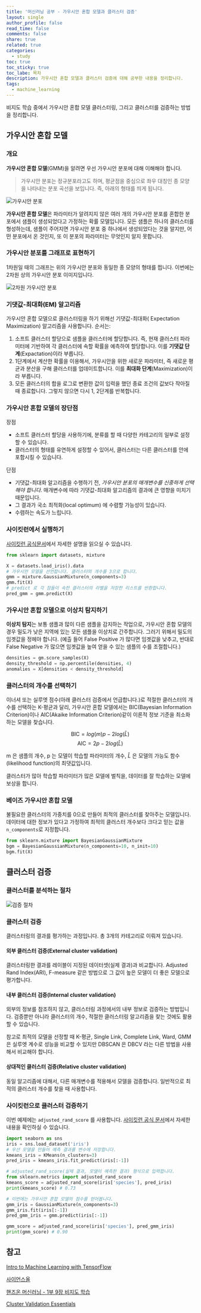 ```yaml
---
title: '머신러닝 공부 - 가우시안 혼합 모델과 클러스터 검증'
layout: single
author_profile: false
read_time: false
comments: false
share: true
related: true
categories:
  - study
toc: true
toc_sticky: true
toc_labe: 목차
description: 가우시안 혼합 모델과 클러스터 검증에 대해 공부한 내용을 정리합니다.
tags:
  - machine_learning
---
```


비지도 학습 중에서 가우시안 혼합 모델 클러스터링, 그리고 클러스터를 검증하는 방법을 정리합니다.

## 가우시안 혼합 모델

### 개요

**가우시안 혼합 모델**(GMM)을 알려면 우선 가우시안 분포에 대해 이해해야 합니다.

> 가우시안 분포는 정규분포라고도 하며, 평균점을 중심으로 좌우 대칭인 종 모양을 나타내는 분포 곡선을 보입니다. 즉, 아래의 형태를 띄게 됩니다.

![가우시안 분포](https://www.scienceall.com/wp-content/uploads/2016/09/%EA%B0%80%EC%9A%B0%EC%8A%A4%EB%B6%84%ED%8F%AC.jpg)

**가우시안 혼합 모델**은 파라미터가 알려지지 않은 여러 개의 가우시안 분포를 혼합한 분포에서 샘플이 생성되었다고 가정하는 확률 모델입니다. 모든 샘플은 하나의 클러스터를 형성하는데, 샘플이 주어지면 가우시안 분포 중 하나에서 생성되었다는 것을 알지만, 어떤 분포에서 온 것인지, 또 이 분포의 파라미터는 무엇인지 알지 못합니다.

### 가우시안 분포를 그래프로 표현하기

1차원일 때의 그래프는 위의 가우시안 분포와 동일한 종 모양의 형태를 띕니다. 이번에는 2차원 상의 가우시안 분포 이미지입니다.

![2차원 가우시안 분포](https://github.com/chinsanchung/chinsanchung.github.com/blob/master/assets/images/2021-08-31-Gaussian_multivariate.PNG?raw=true)

### 기댓값-최대화(EM) 알고리즘

가우시안 혼합 모델으로 클러스터링을 하기 위해선 기댓값-최대화( Expectation Maximization) 알고리즘을 사용합니다. 순서는:

1. 소프트 클러스터 할당으로 샘플을 클러스터에 할당합니다. 즉, 현재 클러스터 파라미터에 기반하여 각 클러스터에 속할 확률을 예측하여 할당합니다. 이를 **기댓값 단계**(Expactation)이라 부릅니다.
2. 1단계에서 계산한 확률을 이용해서, 가우시안을 위한 새로운 파라미터, 즉 새로운 평균과 분산을 구해 클러스터를 업데이트합니다. 이를 **최대화 단계**(Maximization)이라 부릅니다.
3. 모든 클러스터의 합을 로그로 변환한 값이 입력을 했던 종료 조건의 값보다 작아질 때 종료합니다. 그렇지 않으면 다시 1, 2단계를 반복합니다.

### 가우시안 혼합 모델의 장단점

장점

- 소프트 클러스터 할당을 사용하기에, 분류를 할 때 다양한 카테고리의 일부로 설정할 수 있습니다.
- 클러스터의 형태를 유연하게 설정할 수 있어서, 클러스터는 다른 클러스터를 안에 포함시킬 수 있습니다.

단점

- 기댓값-최대화 알고리즘을 수행하기 전, _가우시안 분포의 매개변수를 신중하게 선택해야 합니다._ 매개변수에 따라 기댓값-최대화 알고리즘의 결과에 큰 영향을 미치기 때문입니다.
- 그 결과가 국소 최적화(local optimum) 에 수렴할 가능성이 있습니다.
- 수렴하는 속도가 느립니다.

### 사이킷런에서 실행하기

[사이킷런 공식문서](https://scikit-learn.org/stable/modules/generated/sklearn.mixture.GaussianMixture.html)에서 자세한 설명을 읽으실 수 있습니다.

```python
from sklearn import datasets, mixture

X = datasets.load_iris().data
# 가우시안 모델을 선언합니다. 클러스터의 개수를 3으로 합니다.
gmm = mixture.GaussianMixture(n_components=3)
gmm.fit(X)
# predict 로 각 점들이 속한 클러스터의 라벨을 저장한 리스트를 반환합니다.
pred_gmm = gmm.predict(X)
```

### 가우시안 혼합 모델으로 이상치 탐지하기

**이상치 탐지**는 보통 샘플과 많이 다른 샘플을 감지하는 작업으로, 가우시안 혼합 모델의 경우 밀도가 낮은 지역에 있는 모든 샘플을 이상치로 간주합니다. 그러기 위해서 밀도의 임곗값을 정헤야 합니다. (예츨 들어 False Positive 가 많다면 임곗값을 낮추고, 반대로 False Negative 가 많으면 임곗값을 높여 얻을 수 있는 샘플의 수를 조절합니다.)

```python
densities = gm.score_samples(X)
density_threshold = np.percentile(densities, 4)
anomalies = X[densities < density_threshold]
```

### 클러스터의 개수를 선택하기

이너셔 또는 실루엣 점수(아래 클러스터 검증에서 언급합니다.)로 적절한 클러스터의 개수를 선택하는 K-평균과 달리, 가우시안 혼합 모델에서는 BIC(Bayesian Information Criterion)이나 AIC(Akaike Information Criterion)같이 이론적 정보 기준을 최소화하는 모델을 찾습니다.

$$\text{BIC} = log(m)p - 2log(\hat{L})$$
$$\text{AIC} = 2p - 2log(\hat{L})$$

m 은 샘플의 개수, p 는 모델이 학습할 파라미터의 개수, $\hat{L}$ 은 모델의 가능도 함수(likelihood function)의 최댓값입니다.

클러스터가 많아 학습할 파라미터가 많은 모델에 벌칙을, 데이터를 잘 학습하는 모델에 보상을 합니다.

### 베이즈 가우시안 혼합 모델

불필요한 클러스터의 가중치를 0으로 만들어 최적의 클러스터를 찾아주는 모델입니다. 데이터에 대한 정보가 있다고 가정하여 최적의 클러스터 개수보다 크다고 믿는 값을 `n_components`로 지정합니다.

```python
from sklearn.mixture import BayesianGaussianMixture
bgm = BayesianGaussianMixture(n_components=10, n_init=10)
bgm.fit(X)
```

## 클러스터 검증

### 클러스터를 분석하는 절차

![검증 절차](https://github.com/chinsanchung/chinsanchung.github.com/blob/master/assets/images/2021-08-31-Gaussian_analysis_process.PNG?raw=true)

### 클러스터 검증

클러스터링의 결과를 평가하는 과정입니다. 총 3개의 카테고리로 이뤄져 있습니다.

#### 외부 클러스터 검증(External cluster validation)

클러스터링한 결과를 레이블이 지정된 데이터셋(실제 결과)과 비교합니다. Adjusted Rand Index(ARI), F-measure 같은 방법으로 그 값이 높은 모델이 더 좋은 모델으로 평가합니다.

#### 내부 클러스터 검증(Internal cluster validation)

외부의 정보를 참조하지 않고, 클러스터링 과정에서의 내부 정보로 검증하는 방법입니다. 검증뿐만 아니라 클러스터의 개수, 적절한 클러스터링 알고리즘을 찾는 것에도 활용할 수 있습니다.

참고로 최적의 모델을 선정할 때 K-평균, Single Link, Complete Link, Ward, GMM 은 실루엣 계수로 성능을 비교할 수 있지만 DBSCAN 은 DBCV 라는 다른 방법을 사용해서 비교해야 합니다.

#### 상대적인 클러스터 검증(Relative cluster validation)

동일 알고리즘에 대해서, 다른 매개변수를 적용해서 모델을 검증합니다. 일반적으로 최적의 클러스터 개수를 찾을 때 사용합니다.

### 사이킷런으로 클러스터 검증하기

이번 예제에는 `adjusted_rand_score` 를 사용합니다. [사이킷런 공식 문서](https://scikit-learn.org/stable/modules/generated/sklearn.metrics.adjusted_rand_score.html)에서 자세한 내용을 확인하실 수 있습니다.

```python
import seaborn as sns
iris = sns.load_dataset('iris')
# 우선 모델을 만들어 예측 결과를 변수에 저장합니다.
kmeans_iris = KMeans(n_clusters=3)
pred_iris = kmeans_iris.fit_predict(iris[:-1])

# adjusted_rand_score(실제 결과, 모델이 예측한 결과) 형식으로 입력합니다.
from sklearn.metrics import adjusted_rand_score
kmeans_score = adjusted_rand_score(iris['species'], pred_iris)
print(kmeans_score) # 0.73

# 이번에는 가우시안 혼합 모델의 점수를 얻어봅니다.
gmm_iris = GaussianMixture(n_components=3)
gmm_iris.fit(iris[:-1])
pred_gmm_iris = gmm.predict(iris[:-1])

gmm_score = adjusted_rand_score(iris['species'], pred_gmm_iris)
print(gmm_score) # 0.90
```

## 참고

[Intro to Machine Learning with TensorFlow](https://www.udacity.com/course/intro-to-machine-learning-with-tensorflow-nanodegree--nd230)

[사이언스올](https://www.scienceall.com/%EA%B0%80%EC%9A%B0%EC%8A%A4-%EB%B6%84%ED%8F%ACgaussian-distribution-3/)

[핸즈온 머신러닝 - 1부 9장 비지도 학습](https://www.aladin.co.kr/shop/wproduct.aspx?ItemId=237677114)

[Cluster Validation Essentials](https://www.datanovia.com/en/lessons/cluster-validation-statistics-must-know-methods/)
